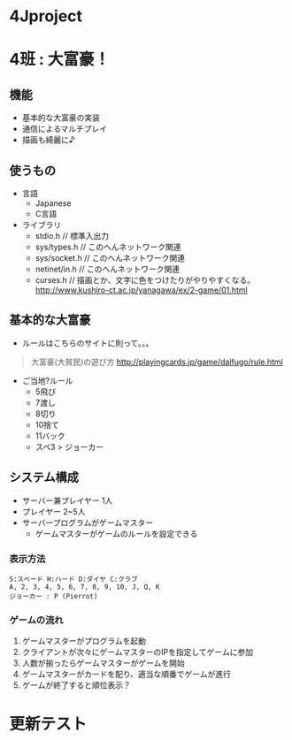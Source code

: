 4Jproject
=========

# 4班 : 大富豪！

## 機能
* 基本的な大富豪の実装
* 通信によるマルチプレイ
* 描画も綺麗に♪

## 使うもの
* 言語
	* Japanese
	* C言語
* ライブラリ
	* stdio.h  // 標準入出力
	* sys/types.h  // このへんネットワーク関連
	* sys/socket.h // このへんネットワーク関連
	* netinet/in.h // このへんネットワーク関連
	* curses.h // 描画とか、文字に色をつけたりがやりやすくなる。 <br> 
	http://www.kushiro-ct.ac.jp/yanagawa/ex/2-game/01.html


## 基本的な大富豪
* ルールはこちらのサイトに則って。。。

> 大富豪(大貧民)の遊び方
> http://playingcards.jp/game/daifugo/rule.html

* ご当地?ルール
	* 5飛び
	* 7渡し
	* 8切り
	* 10捨て
	* 11バック
	* スペ3 > ジョーカー



## システム構成
* サーバー兼プレイヤー 1人
* プレイヤー 2~5人
* サーバープログラムがゲームマスター
	* ゲームマスターがゲームのルールを設定できる

### 表示方法
	S:スペード H:ハード D:ダイヤ C:クラブ
	A, 2, 3, 4, 5, 6, 7, 8, 9, 10, J, Q, K
	ジョーカー : P (Pierrot)

### ゲームの流れ
1. ゲームマスターがプログラムを起動
2. クライアントが次々にゲームマスターのIPを指定してゲームに参加
3. 人数が揃ったらゲームマスターがゲームを開始
4. ゲームマスターがカードを配り、適当な順番でゲームが進行
5. ゲームが終了すると順位表示？

# 更新テスト